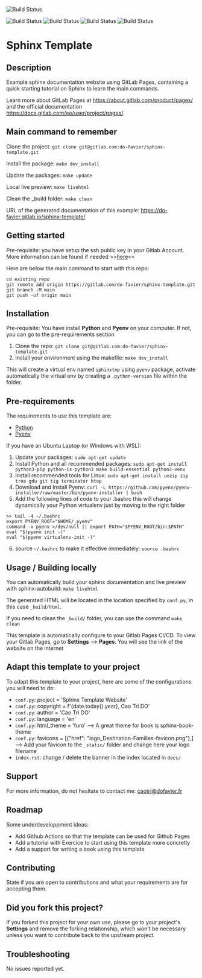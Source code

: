 ![Build Status](https://img.shields.io/badge/Made%20with-Sphinx-1f425f.svg)

![Build Status](https://img.shields.io/badge/Python-3776AB?style=for-the-badge&logo=python&logoColor=white)
![Build Status](https://img.shields.io/badge/HTML-239120?style=for-the-badge&logo=html5&logoColor=white)
![Build Status](https://img.shields.io/badge/GitLab-330F63?style=for-the-badge&logo=gitlab&logoColor=white)
![Build Status](https://img.shields.io/badge/GitHub-100000?style=for-the-badge&logo=github&logoColor=white)

# Sphinx Template

## Description
Example sphinx documentation website using GitLab Pages, containing a quick starting tutorial on Sphinx to learn the main commands.

Learn more about GitLab Pages at https://about.gitlab.com/product/pages/ and the official
documentation https://docs.gitlab.com/ee/user/project/pages/.

## Main command to remember
Clone the project: ``git clone git@gitlab.com:do-favier/sphinx-template.git``

Install the package: ``make dev_install``

Update the packages: ``make update``

Local live preview: ``make livehtml``

Clean the \_build folder: ``make clean``

URL of the generated documentation of this example: https://do-favier.gitlab.io/sphinx-template/

## Getting started

Pre-requisite: you have setup the ssh public key in your Gitlab Account. More information can be found if needed >>[here](https://www.theserverside.com/blog/Coffee-Talk-Java-News-Stories-and-Opinions/How-to-configure-GitLab-SSH-keys-for-secure-Git-connections)<<

Here are below the main command to start with this repo:

```
cd existing_repo
git remote add origin https://gitlab.com/do-favier/sphinx-template.git
git branch -M main
git push -uf origin main
```

## Installation

Pre-requisite: You have install **Python** and **Pyenv** on your computer. If not, you can go to the pre-requirements section

1. Clone the repo: ``git clone git@gitlab.com:do-favier/sphinx-template.git``
2. Install your environment using the makefile: ``make dev_install``

This will create a virtual env named ``sphinxtmp`` using ``pyenv`` package, activate automatically the virtual env by creating a ``.python-version`` file within the folder.

## Pre-requirements

The requirements to use this template are:

- [Python](https://www.python.org/)
- [Pyenv](https://github.com/pyenv/pyenv)

If you have an Ubuntu Laptop (or Windows with WSL):

1. Update your packages: ``sudo apt-get update``
2. Install Python and all recommended packages: ``sudo apt-get install python3-pip python-is-python3 make build-essential python3-venv``
3. Install recommended tools for Linux: ``sudo apt-get install unzip zip tree gdu git tig terminator htop``
4. Download and Install Pyenv: ``curl -L https://github.com/pyenv/pyenv-installer/raw/master/bin/pyenv-installer | bash``
5. Add the following lines of code to your .bashrc this will change dynamically your Python virtualenv just by moving to the right folder 

```
>> tail -4 ~/.bashrc
export PYENV_ROOT="$HOME/.pyenv"
command -v pyenv >/dev/null || export PATH="$PYENV_ROOT/bin:$PATH"
eval "$(pyenv init -)"
eval "$(pyenv virtualenv-init -)"
```

6. source ``~/.bashrc`` to make it effective immediately: ``source .bashrc``

## Usage / Building locally

You can automatically build your sphinx documentation and live preview with sphinx-autobuild: ``make livehtml``

The generated HTML will be located in the location specified by ``conf.py``,
in this case ``_build/html``.

If you need to clean the ``_build/`` folder, you can use the command ``make clean``

This template is automatically configure to your Gitlab Pages CI/CD. To view your Gitlab Pages, go to **Settings** --> **Pages**. You will see the link of the website on the internet

## Adapt this template to your project

To adapt this template to your project, here are some of the configurations you will need to do:

- ``conf.py``: project = 'Sphinx Template Website'
- ``conf.py``: copyright = f'{date.today().year}, Cao Tri DO'
- ``conf.py``: author = 'Cao Tri DO'
- ``conf.py``: language = 'en'
- ``conf.py``: html_theme = 'furo' --> A great theme for book is sphinx-book-theme
- ``conf.py``: favicons = [{"href": "logo_Destination-Familles-favicon.png"},] --> Add your favicon to the ``_static/`` folder and change here your logo filename
- ``index.rst``: change / delete the banner in the index located in ``docs/``


## Support
For more information, do not hesitate to contact me: caotri@dofavier.fr

## Roadmap
Some underdeveloppment ideas:

- Add Github Actions so that the template can be used for Github Pages
- Add a tutorial with Exercice to start using this template more concretly
- Add a support for writing a book using this template

## Contributing
State if you are open to contributions and what your requirements are for accepting them.

## Did you fork this project?
If you forked this project for your own use, please go to your project's
**Settings** and remove the forking relationship, which won't be necessary
unless you want to contribute back to the upstream project.

## Troubleshooting
No issues reported yet.